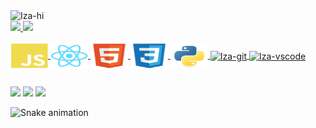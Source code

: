 <img align="center-right" alt="Iza-hi" src="https://designculture.com.br/wp-content/uploads/2017/02/35ae65e72b11ce73f7bc4b758c7b6a48.gif">

 <div>
  <a href="https://github.com/laizahpimentel">
  <img height="150em"   src="https://github-readme-stats.vercel.app/api?username=laizahpimentel&show_icons=true&theme=dracula&include_all_commits=true&count_private=true"/>
  <img height="149em" src="https://github-readme-stats.vercel.app/api/top-langs/?username=laizahpimentel&layout=compact&langs_count=7&theme=dracula"/>
 
 </div>
  
<div style="display: inline_block"><br> 
 
 
  <img align="center" alt="iza-JS" height="40" width="60" src="https://raw.githubusercontent.com/devicons/devicon/master/icons/javascript/javascript-plain.svg">
  <img align="center" alt="Iza-React" height="40" width="60" src="https://raw.githubusercontent.com/devicons/devicon/master/icons/react/react-original.svg">
  <img align="center" alt="iza-HTML" height="40" width="60" src="https://raw.githubusercontent.com/devicons/devicon/master/icons/html5/html5-original.svg">
  <img align="center" alt="iza-CSS"  height="40" width="60" src="https://raw.githubusercontent.com/devicons/devicon/master/icons/css3/css3-original.svg">
  <img align="center" alt="iza-Python"  height="40" width="60" src="https://raw.githubusercontent.com/devicons/devicon/master/icons/python/python-original.svg">
  <img align="center" alt="Iza-git"  height="40" width="60" src="https://cdn.jsdelivr.net/gh/devicons/devicon/icons/git/git-original.svg">
  <img align="center" alt="Iza-vscode"  height="40" width="60" src="https://cdn.jsdelivr.net/gh/devicons/devicon/icons/vscode/vscode-original.svg">
 
 </div>
  
   ## 
<div> 
   
  <a  href="https://steamcommunity.com/id/izaunicorn666" target="_blank"><img src="https://img.shields.io/badge/Steam-000000?style=for-the-badge&logo=steam&logoColor=white" target="_blank"></a>
 <a href="https://open.spotify.com/user/aqx92ahl11rbivq8zzqo2kau2" target="_blank"><img src="https://img.shields.io/badge/Spotify-1ED760?&style=for-the-badge&logo=spotify&logoColor=white" target="_blank"></a> 
 </a>
  <a href="https://www.linkedin.com/in/la%C3%ADza-honorato-pimentel-320656140" target="_blank"><img src="https://img.shields.io/badge/-LinkedIn-%230077B5?style=for-the-badge&logo=linkedin&logoColor=white" target="_blank"></a> 
 
 
 ![Snake animation](https://github.com/laizahpimentel/laizahpimentel/blob/output/github-contribution-grid-snake.svg)
 
</div>





  

